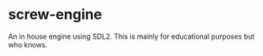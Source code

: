# screw-engine
An in house engine using SDL2.
This is mainly for educational purposes but who knows.
